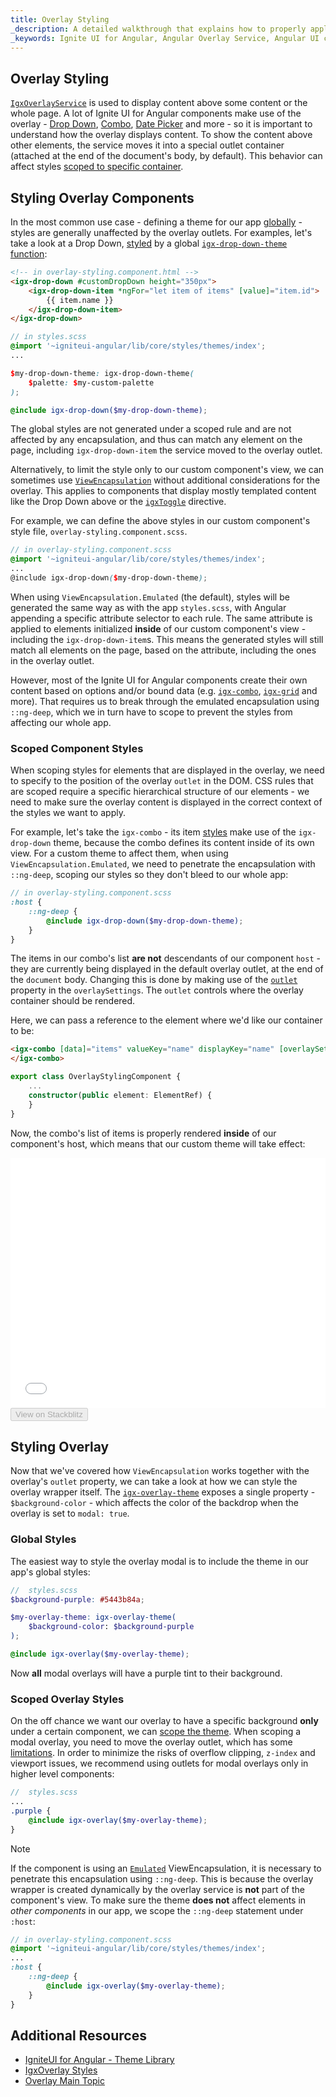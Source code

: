 ```yaml
---
title: Overlay Styling
_description: A detailed walkthrough that explains how to properly apply and scope styles to elements that are displayed using the IgniteUI for Angular Overlay Service.
_keywords: Ignite UI for Angular, Angular Overlay Service, Angular UI controls, Overlay Service, View Encapsulation Example, Sass scoped styles in Angular, web widgets, UI widgets, Angular, Native Angular Components Suite, Native Angular Controls, Native Angular Components Library
---
```


## Overlay Styling
<p class="highlight">

[`IgxOverlayService`](overlay_main.md) is used to display content above some content or the whole page. A lot of Ignite UI for Angular components make use of the overlay - [Drop Down](drop_down.md), [Combo](combo.md), [Date Picker](date_picker.md) and more - so it is important to understand how the overlay displays content.
To show the content above other elements, the service moves it into a special outlet container (attached at the end of the document's body, by default). This behavior can affect styles [scoped to specific container](#scoped-component-styles).
</p>
<div class="divider--half"></div>

## Styling Overlay Components

In the most common use case - defining a theme for our app [globally](themes/global-theme.md) - styles are generally unaffected by the overlay outlets. For examples, let's take a look at a Drop Down, [styled](drop_down.md#styling) by a global [`igx-drop-down-theme` function]({environment:sassApiUrl}/index.html#function-igx-drop-down-theme):

```html
<!-- in overlay-styling.component.html -->
<igx-drop-down #customDropDown height="350px">
    <igx-drop-down-item *ngFor="let item of items" [value]="item.id">
        {{ item.name }}
    </igx-drop-down-item>
</igx-drop-down>
```

```scss
// in styles.scss
@import '~igniteui-angular/lib/core/styles/themes/index';
...

$my-drop-down-theme: igx-drop-down-theme(
    $palette: $my-custom-palette
);

@include igx-drop-down($my-drop-down-theme);
```

The global styles are not generated under a scoped rule and are not affected by any encapsulation, and thus can match any element on the page, including `igx-drop-down-item` the service moved to the overlay outlet.

Alternatively, to limit the style only to our custom component's view, we can sometimes use [`ViewEncapsulation`](themes/component-themes.md#view-encapsulation) without additional considerations for the overlay. This applies to components that display mostly templated content like the Drop Down above or the [`igxToggle`]() directive.

For example, we can define the above styles in our custom component's style file, `overlay-styling.component.scss`.

```scss
// in overlay-styling.component.scss
@import '~igniteui-angular/lib/core/styles/themes/index';
...
@include igx-drop-down($my-drop-down-theme);
```

When using `ViewEncapsulation.Emulated` (the default), styles will be generated the same way as with the app `styles.scss`, with Angular appending a specific attribute selector to each rule. The same attribute is applied to elements initialized **inside** of our custom component's view  - including the `igx-drop-down-item`s. This means the generated styles will still match all elements on the page, based on the attribute, including the ones in the overlay outlet.

However, most of the Ignite UI for Angular components create their own content based on options and/or bound data (e.g. [`igx-combo`](combo.md), [`igx-grid`](grid/grid.md) and more). That requires us to break through the emulated encapsulation using `::ng-deep`, which we in turn have to scope to prevent the styles from affecting our whole app.

### Scoped Component Styles

When scoping styles for elements that are displayed in the overlay, we need to specify to the position of the overlay `outlet` in the DOM. CSS rules that are scoped require a specific hierarchical structure of our elements - we need to make sure the overlay content is displayed in the correct context of the styles we want to apply.

For example, let's take the `igx-combo` - its item [styles](combo.md#styling) make use of the `igx-drop-down` theme, because the combo defines its content inside of its own view. For a custom theme to affect them, when using `ViewEncapsulation.Emulated`, we need to penetrate the encapsulation with `::ng-deep`, scoping our styles so they don't bleed to our whole app:

```scss
// in overlay-styling.component.scss
:host {
    ::ng-deep {
        @include igx-drop-down($my-drop-down-theme);
    }
}
```
The items in our combo's list **are not** descendants of our component `host` - they are currently being displayed in the default overlay outlet, at the end of the `document` body. Changing this is done by making use of the [`outlet`]({environment:angularApiUrl}/interfaces/overlaysettings.html#outlet) property in the `overlaySettings`. The `outlet` controls where the overlay container should be rendered.

Here, we can pass a reference to the element where we'd like our container to be:

```html
<igx-combo [data]="items" valueKey="name" displayKey="name" [overlaySettings]="{ outlet: element }">
</igx-combo>
```

```typescript
export class OverlayStylingComponent {
    ...
    constructor(public element: ElementRef) {
    }
}
```

Now, the combo's list of items is properly rendered **inside** of our component's host, which means that our custom theme will take effect:

<div class="sample-container loading" style="height: 400px">
    <iframe id="overlay-styling-simple-iframe" frameborder="0" seamless width="100%" height="100%" src="{environment:demosBaseUrl}/interactions/overlay-styling-simple" onload="onSampleIframeContentLoaded(this);"></iframe>
</div>
<div>
    <button data-localize="stackblitz" disabled class="stackblitz-btn" data-iframe-id="overlay-styling-simple-iframe" data-demos-base-url="{environment:demosBaseUrl}">View on Stackblitz</button>
</div>

## Styling Overlay

Now that we've covered how `ViewEncapsulation` works together with the overlay's `outlet` property, we can take a look at how we can style the overlay wrapper itself.
The [`igx-overlay-theme`]({environment:sassApiUrl}/index.html#function-igx-overlay-theme) exposes a single property - `$background-color` - which affects the color of the backdrop when the overlay is set to `modal: true`.

### Global Styles

The easiest way to style the overlay modal is to include the theme in our app's global styles:

```scss
//  styles.scss
$background-purple: #5443b84a;

$my-overlay-theme: igx-overlay-theme(
    $background-color: $background-purple
);

@include igx-overlay($my-overlay-theme);
```

Now **all** modal overlays will have a purple tint to their background.

### Scoped Overlay Styles

On the off chance we want our overlay to have a specific background **only** under a certain component, we can [scope the theme](#scoped-component-styles).
When scoping a modal overlay, you need to move the overlay outlet, which has some [limitations](overlay_main.md#assumptions-and-limitations). In order to minimize the risks of overflow clipping, `z-index` and viewport issues, we recommend using outlets for modal overlays only in higher level components:

```scss
//  styles.scss
...
.purple {
    @include igx-overlay($my-overlay-theme);
}
```

>[!NOTE]
> If the component is using an [`Emulated`](themes/component-themes.md#view-encapsulation) ViewEncapsulation, it is necessary to penetrate this encapsulation using `::ng-deep`. This is because the overlay wrapper is created dynamically by the overlay service is **not** part of the component's view.
> To make sure the theme **does not** affect elements in *other components* in our app, we scope the `::ng-deep` statement under `:host`:

```scss
// in overlay-styling.component.scss
@import '~igniteui-angular/lib/core/styles/themes/index';
...
:host {
    ::ng-deep {
        @include igx-overlay($my-overlay-theme);
    }
}
```

## Additional Resources
* [IgniteUI for Angular - Theme Library](themes/index.md)
* [IgxOverlay Styles]({environment:sassApiUrl}/index.html#function-igx-overlay-theme)
* [Overlay Main Topic](overlay_main.md)
